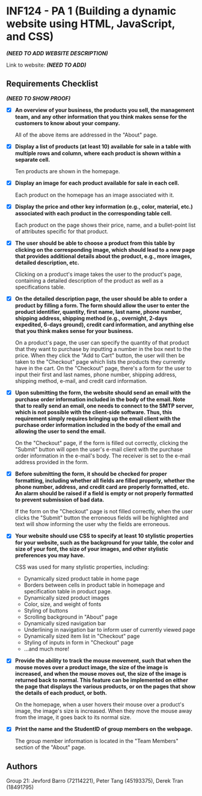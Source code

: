 # INF124 - PA 1 (Building a dynamic website using HTML, JavaScript, and CSS)

**_(NEED TO ADD WEBSITE DESCRIPTION)_**

Link to website: **_(NEED TO ADD)_**

## Requirements Checklist
**_(NEED TO SHOW PROOF)_**

- [x] **An overview of your business, the products you sell, the management team, and any other information that you think makes sense for the customers to know about your company.**

   All of the above items are addressed in the "About" page.

- [x] **Display a list of products (at least 10) available for sale in a table with multiple rows and column, where each product is shown within a separate cell.**

   Ten products are shown in the homepage.

- [x] **Display an image for each product available for sale in each cell.**

   Each product on the homepage has an image associated with it.
   
- [x] **Display the price and other key information (e.g., color, material, etc.) associated with each product in the corresponding table cell.**
   
   Each product on the page shows their price, name, and a bullet-point list of attributes specific for that product.
   
- [x] **The user should be able to choose a product from this table by clicking on the corresponding image, which should lead to a new page that provides additional details about the product, e.g., more images, detailed description, etc.** 

   Clicking on a product's image takes the user to the product's page, containing a detailed description of the product as well as a specifications table.

- [x] **On the detailed description page, the user should be able to order a product by filling a form. The form should allow the user to enter the product identifier, quantity, first name, last name, phone number, shipping address, shipping method (e.g., overnight, 2-days expedited, 6-days ground), credit card information, and anything else that you think makes sense for your business.**

   On a product's page, the user can specify the quantity of that product that they want to purchase by inputting a number in the box next to the price. When they click the "Add to Cart" button, the user will then be taken to the "Checkout" page which lists the products they currently have in the cart. On the "Checkout" page, there's a form for the user to input their first and last names, phone number, shipping address, shipping method, e-mail, and credit card information.

- [x] **Upon submitting the form, the website should send an email with the purchase order information included in the body of the email. Note that to really send an email, one needs to connect to the SMTP server, which is not possible with the client-side software. Thus, this requirement simply requires bringing up the email client with the purchase order information included in the body of the email and allowing the user to send the email.**

   On the "Checkout" page, if the form is filled out correctly, clicking the "Submit" button will open the user's e-mail client with the purchase order information in the e-mail's body. The receiver is set to the e-mail address provided in the form.

- [x] **Before submitting the form, it should be checked for proper formatting, including whether all fields are filled properly, whether the phone number, address, and credit card are properly formatted, etc. An alarm should be raised if a field is empty or not properly formatted to prevent submission of bad data.** 

   If the form on the "Checkout" page is not filled correctly, when the user clicks the "Submit" button the erroneous fields will be highlighted and text will show informing the user why the fields are erroneous.
   
- [x] **Your website should use CSS to specify at least 10 stylistic properties for your website, such as the background for your table, the color and size of your font, the size of your images, and other stylistic preferences you may have.**

   CSS was used for many stylistic properties, including:
   * Dynamically sized product table in home page
   * Borders between cells in product table in homepage and specification table in product page.
   * Dynamically sized product images
   * Color, size, and weight of fonts
   * Styling of buttons
   * Scrolling background in "About" page
   * Dynamically sized navigation bar
   * Underlining in navigation bar to inform user of currently viewed page
   * Dynamically sized item list in "Checkout" page
   * Styling of inputs in form in "Checkout" page
   * ...and much more!

- [x] **Provide the ability to track the mouse movement, such that when the mouse moves over a product image, the size of the image is increased, and when the mouse moves out, the size of the image is returned back to normal. This feature can be implemented on either the page that displays the various products, or on the pages that show the details of each product, or both.**

  On the homepage, when a user hovers their mouse over a product's image, the image's size is increased. When they move the mouse away from the image, it goes back to its normal size.

- [x] **Print the name and the StudentID of group members on the webpage.**

  The group member information is located in the "Team Members" section of the "About" page.

## Authors
Group 21: Jevford Barro (72114221), Peter Tang (45193375), Derek Tran (18491795)
